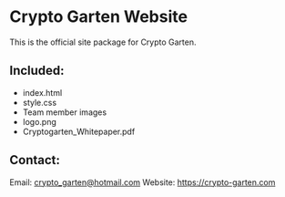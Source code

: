 # Crypto Garten Website

This is the official site package for Crypto Garten.

## Included:
- index.html
- style.css
- Team member images
- logo.png
- Cryptogarten_Whitepaper.pdf

## Contact:
Email: crypto_garten@hotmail.com
Website: https://crypto-garten.com
